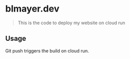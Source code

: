 # blmayer.dev

> This is the code to deploy my website on cloud run


## Usage

Git push triggers the build on cloud run.
